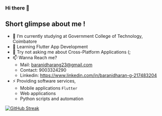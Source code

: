 ### Hi there 👋

## Short glimpse about me !

- 🔭 I’m currently studying at Government College of Technology, Coimbatore
- 🌱 Learning Flutter App Development
- 💬 Try not asking me about Cross-Platform Applications (;
- 📫 Wanna Reach me?
    - Mail: baranidharang23@gmail.com
    - Contact: 9003324290
    - Linkedin: https://www.linkedin.com/in/baranidharan-g-217483204
- ⚡ Providing software services,
     - Mobile applications ```Flutter ```
     - Web applications
     - Python scripts and automation
  
[![GitHub Streak](https://streak-stats.demolab.com/?user=baranidharan-g23)](https://git.io/streak-stats)
